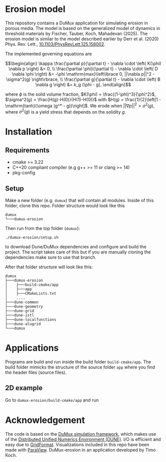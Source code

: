 Erosion model
===================

This repository contains a DuMux application for simulating erosion in porous media.
The model is based on the generalized model of dynamics in threshold materials by
Fischer, Tauber, Koch, Mahadevan (2025). The erosion model is similar to the
model described earlier by Derr et al. (2020) Phys. Rev. Lett., [10.1103/PhysRevLett.125.158002](https://doi.org/10.1103/PhysRevLett.125.158002).

The implemented governing equations are

```math
\begin{align}
\kappa \frac{\partial p}{\partial t} - \nabla \cdot \left( K(\phi) \nabla p \right) &= 0, \\
\frac{\partial \phi}{\partial t} - \nabla \cdot \left( D \nabla \phi \right) &= -\phi \mathrm{max}\left\lbrace 0, ||\nabla p||^2 - \sigma^2(g) \right\rbrace, \\
\frac{\partial g}{\partial t} - \nabla \cdot \left( B \nabla g \right) &= k_g (\phi - g),
\end{align}
```

where $\phi$ is the solid volume fraction, $K(\phi) = \frac{(1-\phi)^3}{\phi^2}$,
$\sigma^2(g) = \frac{H(g)-H(0)}{H(1)-H(0)}$ with $H(g) = \frac{1}{2}\left[1 -  \mathrm{tanh}(\omega (g^* - g))\right]$.
We erode when $||\nabla p||^2 > \sigma^2(g)$, where $\sigma^2(g)$ is a yield stress that depends on the solidity $g$.


Installation
=========================

Requirements
--------------

* cmake >= 3.22
* C++20 compliant compiler (e.g g++ >= 11 or clang >= 14)
* pkg-config

Setup
--------------

Make a new folder (e.g. `dumux`) that will contain all modules.
Inside of this folder, clone this repo.
Folder structure would look like this

```
dumux
└───dumux-erosion
```

Then run from the top folder (`dumux`):

```
./dumux-erosion/setup.sh
```

to download Dune/DuMux dependencies and configure and build the project.
The script takes care of this but if you are manually cloning the dependencies
make sure to use that branch.

After that folder structure will look like this:

```
dumux
├───dumux-erosion
│    ├───build-cmake/app
│    ├───app
│    ├───CMakeLists.txt
│    ....
├───dune-common
├───dune-geometry
├───dune-grid
├───dune-istl
├───dune-localfunctions
├───dune-alugrid
└───dumux
```

Applications
=========================

Programs are build and run inside the build folder `build-cmake/app`. The build folder
mimicks the structure of the source folder `app` where you find the header files (source files).

2D example
------------------------------------

Go to `dumux-erosion/build-cmake/app`
and run

Acknowledgement
=========================

The code is based on the [DuMux simulation framework](https://dumux.org/), which
makes use of the [Distributed Unified Numerics Environment (DUNE)](https://www.dune-project.org/).
I/O is efficient and easy due to [GridFormat](https://github.com/dglaeser/gridformat).
Visualizations included in this repo have been made with [ParaView](https://www.paraview.org/).
DuMux-erosion in an application developed by Timo Koch.
